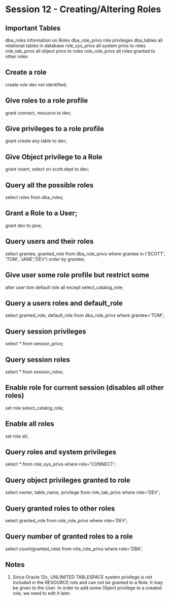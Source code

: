 # Session 12 - Creating/Altering Roles

## Important Tables
dba_roles 				information on Roles
dba_role_privs 			role privileges
dba_tables				all relational tables in database
role_sys_privs			all system privs to roles
role_tab_privs			all object privs to roles
role_role_privs			all roles granted to other roles

## Create a role
create role dev not identified;

## Give roles to a role profile
grant connect, resource to dev;

## Give privileges to a role profile
grant create any table to dev;

## Give Object privilege to a Role
grant insert, select on scott.dept to dev;

## Query all the possible roles
select roles from dba_roles;

## Grant a Role to a User;
grant dev to jane;

## Query users and their roles
select grantee, granted_role
from dba_role_privs
where grantee in ('SCOTT', 'TOM', 'JANE','DEV')
order by grantee;

## Give user some role profile but restrict some
alter user tom default role all except select_catalog_role;

## Query a users roles and default_role
select granted_role, default_role 
from dba_role_privs 
where grantee='TOM';

## Query session privileges
select *
from session_privs;

## Query session roles
select *
from session_roles;

## Enable role for current session (disables all other roles)
set role select_catalog_role;

## Enable all roles
set role all;

## Query roles and system privileges
select * 
from role_sys_privs
where role='CONNECT';

## Query object privileges granted to role
select owner, table_name, privilege
from role_tab_privs
where role='DEV';

## Query granted roles to other roles
select granted_role 
from role_role_privs
where role='DEV';

## Query number of granted roles to a role
select count(granted_role)
from role_role_privs
where role='DBA';

## Notes
1. Since Oracle 12c, UNLIMITED TABLESPACE system privilege is not included in the RESOURCE role and can not be granted to a Role. It may be given to the User. In order to add some Object privilege to a created role, we need to edit it later.